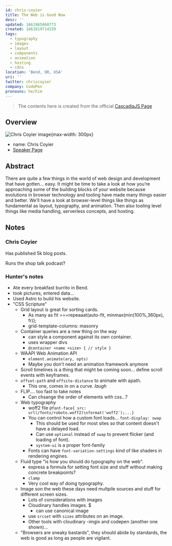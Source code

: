 ```yaml
---
id: chris-coyier
title: The Web is Good Now
desc: ''
updated: 1661965060773
created: 1661819714159
tags:
  - typography
  - images
  - layout
  - components
  - animation
  - hosting
  - cdns
location: 'Bend, OR, USA'
uri: ''
twitter: chriscoyier
company: CodePen
pronouns: he/him
---
```

> The contents here is created from the official [CascadiaJS Page](https://2022.cascadiajs.com/speakers/chris-coyier)

## Overview

![Chris Coyier image](https://create-4jr.begin.app/_static/2022/chris-coyier.jpg){max-width: 300px}
- name: Chris Coyier
- [Speaker Page](https://2022.cascadiajs.com/speakers/chris-coyier)

## Abstract

There are quite a few things in the world of web design and development that have gotten… easy. It might be time to take a look at how you’re approaching some of the building blocks of your website because evolutions in browser technology and tooling have made many things easier and better. We’ll have a look at browser-level things like things as fundamental as layout, typography, and animation. Then also tooling level things like media handling, serverless concepts, and hosting.

## Notes

### Chris Coyier

Has published 5k blog posts.

Runs the shop talk podcast?

### Hunter's notes

- Ate every breakfast burrito in Bend.
- took pictures, entered data...
- Used Astro to build his website.
- "CSS Scripture"
	- Grid layout is great for sorting cards.
		- As many as fit ===repeaaat(auto-fit, minmax(min(100%,360px), fr));
		- grid-template-columns: masonry
	- Container queries are a new thing on the way
		- can style a component against its own container.
		- uses wrapper divs
		- `@container <name <size> { // style }`
	- WAAPI Web Animation API
		- `element.animate(ary, opts)`
		- Maybe you don't need an animation framework anymore
	- Scroll timelines is a thing that might be coming soon... define scroll events with keyframes.
	- `offset-path` and `offsite-distance` to animate with apath.
		- This one, comes in on a curve.  *laugh*
	- FLIP.... too fast to take notes
		- Can chsange the order of elements with css...?
	- Web typography
		- woff2 file `@font-face{ src: url(/fonts/roboto.woff2)\nformat('woff2');...}`
		- You can control how a custom font loads...  `font-display: swap`
			- This should be used for most sites so that content doesn't have a delayed load.
			- Can use `optional` instead of `swap` to prevent flicker (and loading of font).
			- `system-ui` is a proper font-family
		- Fonts can have `font-variation-settings` kind of like shaders in rendering engines.
	- Fluid type "is how you should do typography on the web".
		- express a formula for setting font size and stuff without making concrete breakpoints?
		- `clamp`
		- Very cool way of doing typography.
	- Image son the web these days need multpile sources and stuff for different screen sizes.
		- Lots of considerations with images
		- Cloudinary handles images.  $
			- can use canonical image
		- use `srcset` with `sizes` attributes on an image.
		- Other tools with cloudinary
			-imgix and codepen (another one shown)...
	- "Browsers are sneaky bastards", they should abide by standards, the web is good as long as people are vigilant.





<!-- KEEP this at the bottom to enable discussions for this page -->

<script src="https://giscus.app/client.js"
	data-repo="dendronhq/cascadia-js-2022"
	data-repo-id="R_kgDOH5vYkQ"
	data-category="Announcements"
	data-category-id="DIC_kwDOH5vYkc4CRHwm"
	data-mapping="pathname"
	data-strict="0"
	data-reactions-enabled="1"
	data-emit-metadata="0"
	data-input-position="top"
	data-theme="preferred_color_scheme"
	data-lang="en"
	data-loading="lazy"
	crossorigin="anonymous"
	async>
</script>
	